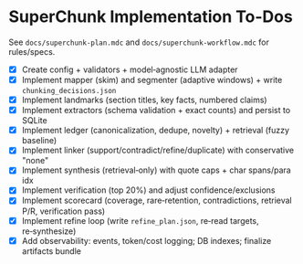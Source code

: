 # SuperChunk Implementation To-Dos

See `docs/superchunk-plan.mdc` and `docs/superchunk-workflow.mdc` for rules/specs.

- [x] Create config + validators + model‑agnostic LLM adapter
- [x] Implement mapper (skim) and segmenter (adaptive windows) + write `chunking_decisions.json`
- [x] Implement landmarks (section titles, key facts, numbered claims)
- [x] Implement extractors (schema validation + exact counts) and persist to SQLite
- [x] Implement ledger (canonicalization, dedupe, novelty) + retrieval (fuzzy baseline)
- [x] Implement linker (support/contradict/refine/duplicate) with conservative "none"
- [x] Implement synthesis (retrieval‑only) with quote caps + char spans/para idx
- [x] Implement verification (top 20%) and adjust confidence/exclusions
- [x] Implement scorecard (coverage, rare‑retention, contradictions, retrieval P/R, verification pass)
- [x] Implement refine loop (write `refine_plan.json`, re‑read targets, re‑synthesize)
- [x] Add observability: events, token/cost logging; DB indexes; finalize artifacts bundle
